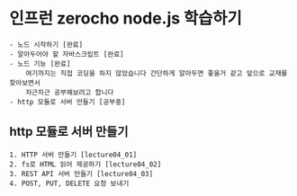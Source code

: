 # 인프런 zerocho node.js 학습하기
    - 노드 시작하기 [완료]
    - 알아두어야 할 자바스크립트 [완료]
    - 노드 기능 [완료]
        여기까지는 직접 코딩을 하지 않았습니다 간단하게 알아두면 좋을거 같고 앞으로 교재를 찾아보면서
        차근차근 공부해보려고 합니다
    - http 모듈로 서버 만들기 [공부중]

## http 모듈로 서버 만들기
    1. HTTP 서버 만들기 [lecture04_01]
    2. fs로 HTML 읽어 제공하기 [lecture04_02]
    3. REST API 서버 만들기 [lecture04_03]
    4. POST, PUT, DELETE 요청 보내기